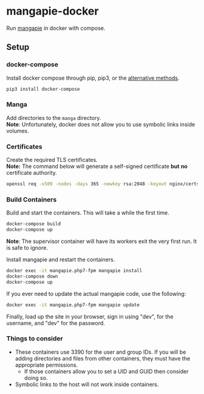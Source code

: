 # mangapie-docker

Run [mangapie](https://github.com/pierobot/mangapie) in docker with compose.

## Setup

### docker-compose
Install docker compose through pip, pip3, or the [alternative methods](https://docs.docker.com/compose/install/#install-compose).

```bash
pip3 install docker-compose
```

### Manga

Add directories to the ``manga`` directory.  
**Note**: Unfortunately, docker does not allow you to use symbolic links inside volumes.

### Certificates

Create the required TLS certificates.  
**Note:** The command below will generate a self-signed certificate **but** **no** certificate authority.

```bash
openssl req -x509 -nodes -days 365 -newkey rsa:2048 -keyout nginx/certs/mangapie.key -out nginx/certs/mangapie.crt
```

### Build Containers

Build and start the containers. This will take a while the first time.  

```bash
docker-compose build
docker-compose up
```

**Note**: The supervisor container will have its workers exit the very first run. It is safe to ignore.  

Install mangapie and restart the containers.
```bash
docker exec -it mangapie.php7-fpm mangapie install
docker-compose down
docker-compose up
```

If you ever need to update the actual mangapie code, use the following:  
```bash
docker exec -it mangapie.php7-fpm mangapie update
```

Finally, load up the site in your browser, sign in using "dev", for the username, and "dev" for the password.

### Things to  consider
* These containers use 3390 for the user and group IDs. If you will be adding directories and files from other containers, they must have the appropriate permissions.
    * If those containers allow you to set a UID and GUID then consider doing so. 
* Symbolic links to the host will not work inside containers.
